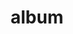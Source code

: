 ---
layout: album
resource: facebook
title: "album"
description: "masonry"
active: gallery
header-img: "img/gallery-bg.jpg"
album-title: "my 9th album"
images:
  - image_path: HQT/quan ngan (9)/739403198232273_409165995_739403521565574_5673790162195436906_n.jpg
  - image_path: HQT/quan ngan (9)/739403221565604_406808943_739403528232240_1988939136504781035_n.jpg
  - image_path: HQT/quan ngan (9)/739403221565604_410794385_741965751309351_203851906512135015_n.jpg
  - image_path: HQT/quan ngan (9)/747881464051113_414045540_747882670717659_6413620245774926040_n.jpg
  - image_path: HQT/quan ngan (9)/747881477384445_414039254_747882687384324_400044831588945576_n.jpg
  - image_path: HQT/quan ngan (9)/747881527384440_414040417_747882737384319_2775314447335966860_n.jpg
  - image_path: HQT/quan ngan (9)/752103660295560_416200635_752104046962188_7264260867629178507_n.jpg
  - image_path: HQT/quan ngan (9)/752103686962224_416128054_752104063628853_7452243545701881543_n.jpg
  - image_path: HQT/quan ngan (9)/752103713628888_415689256_752104090295517_2367095330827998958_n.jpg
  - image_path: HQT/quan ngan (9)/953290670176857_465553273_953291456843445_7910453347869739704_n.jpg
  - image_path: HQT/quan ngan (9)/953290670176857_469798055_977464564426134_7694200499895093984_n.jpg
  - image_path: HQT/quan ngan (9)/953290686843522_465674572_953291500176774_5051186624202201695_n.jpg
  - image_path: HQT/quan ngan (9)/953290716843519_465866947_953291470176777_7378999769257273030_n.jpg
  - image_path: HQT/quan ngan (9)/964685415704049_467868579_964685685704022_3542112667240674441_n.jpg
  - image_path: HQT/quan ngan (9)/964685449037379_467667483_964685695704021_1686800397193469105_n.jpg
  - image_path: HQT/quan ngan (9)/964685459037378_467659405_964685719037352_8545088420501405849_n.jpg
  - image_path: HQT/quan ngan (9)/964685459037378_469848352_977464197759504_2656543410379958484_n.jpg
  - image_path: HQT/quan ngan (9)/987440450095212_471585714_987442423428348_1107347346362157890_n.jpg
  - image_path: HQT/quan ngan (9)/987440463428544_471328124_987442440095013_3202810579184528712_n.jpg
  - image_path: HQT/quan ngan (9)/987440500095207_471270304_987442450095012_2030273398417140676_n.jpg
  - image_path: HQT/quan ngan (9)/987440520095205_471414600_987442470095010_842829645133178042_n.jpg
  - image_path: HQT/quan ngan (9)/991864286319495_471819735_991864289652828_4070990305920900131_n.jpg
  - image_path: HQT/quan ngan (9)/991864869652770_465045111_948269717345619_7614956706890421700_n.jpg
  - image_path: HQT/quan ngan (9)/991864869652770_467736275_963355429170381_910904965424685369_n.jpg
  - image_path: HQT/quan ngan (9)/991864869652770_467776013_963356529170271_2599466347977338343_n.jpg
  - image_path: HQT/quan ngan (9)/991864869652770_471917368_991864872986103_5937332434098487051_n.jpg
  - image_path: HQT/quan ngan (9)/991864952986095_471799776_991864956319428_6377659881511298275_n.jpg
  - image_path: HQT/quan ngan (9)/991865056319418_471823115_991865059652751_4514212915215384662_n.jpg
  - image_path: HQT/quan ngan (9)/992571109582146_472099814_992571379582119_4555363350209427980_n.jpg
  - image_path: HQT/quan ngan (9)/992571146248809_472118435_992571369582120_7685239272987387305_n.jpg
  - image_path: HQT/quan ngan (9)/992571182915472_472175784_992571399582117_5960622482573800889_n.jpg
  - image_path: HQT/quan ngan (9)/993999916105932_472188877_994000672772523_2433142227524081421_n.jpg
  - image_path: HQT/quan ngan (9)/993999972772593_472116190_994000679439189_3883177778170931087_n.jpg
  - image_path: HQT/quan ngan (9)/994000199439237_472388089_994000202772570_9110131769342008048_n.jpg
---
